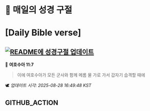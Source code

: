 # 🙏 매일의 성경 구절
# [Daily Bible verse]
## [![README에 성경구절 업데이트](https://github.com/DONGSUKA/first_test/actions/workflows/update-readme-bible.yml/badge.svg)](https://github.com/DONGSUKA/first_test/actions/workflows/update-readme-bible.yml)
<!-- START_BIBLE_VERSE -->
📖 **여호수아 11:7**
> 이에 여호수아가 모든 군사와 함께 메롬 물 가로 가서 갑자기 습격할 때에

🕊️ _업데이트 시각: 2025-08-28 16:49:48 KST_
  <!-- END_BIBLE_VERSE -->
## GITHUB_ACTION
